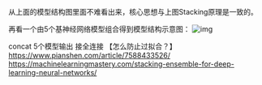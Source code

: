 从上面的模型结构图里面不难看出来，核心思想与上图Stacking原理是一致的。

再看一个由5个基神经网络模型组合得到模型结构示意图：
![img](https://www.pianshen.com/images/212/ab7c2dad5d4fd191056c16ca050dd17c.png)

concat 5个模型输出 接全连接 【怎么防止过拟合？】
https://www.pianshen.com/article/7588433526/
https://machinelearningmastery.com/stacking-ensemble-for-deep-learning-neural-networks/